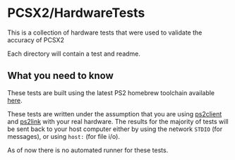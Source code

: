 # PCSX2/HardwareTests
This is a collection of hardware tests that were used to validate the accuracy of PCSX2 

Each directory will contain a test and readme.

## What you need to know
These tests are built using the latest PS2 homebrew toolchain available [here](https://github.com/ps2dev/ps2toolchain).

These tests are written under the assumption that you are using [ps2client](https://github.com/ps2dev/ps2client) and [ps2link](https://github.com/ps2dev/ps2link/) with your real hardware.
The results for the majority of tests will be sent back to your host computer either by using the network `STDIO` (for messages), or using `host:` (for file i/o).

As of now there is no automated runner for these tests.